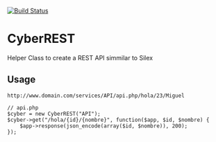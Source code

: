 [![Build Status](https://travis-ci.org/MiguelSMendoza/CyberREST.svg?branch=master)](https://travis-ci.org/MiguelSMendoza/CyberREST)
# CyberREST
Helper Class to create a REST API simmilar to Silex
## Usage
```
http://www.domain.com/services/API/api.php/hola/23/Miguel
```
```
// api.php
$cyber = new CyberREST("API");
$cyber->get("/hola/{id}/{nombre}", function($app, $id, $nombre) {
	$app->response(json_encode(array($id, $nombre)), 200);
});
```
